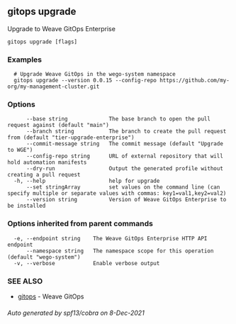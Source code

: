 ## gitops upgrade

Upgrade to Weave GitOps Enterprise

```
gitops upgrade [flags]
```

### Examples

```
  # Upgrade Weave GitOps in the wego-system namespace
  gitops upgrade --version 0.0.15 --config-repo https://github.com/my-org/my-management-cluster.git
```

### Options

```
      --base string             The base branch to open the pull request against (default "main")
      --branch string           The branch to create the pull request from (default "tier-upgrade-enterprise")
      --commit-message string   The commit message (default "Upgrade to WGE")
      --config-repo string      URL of external repository that will hold automation manifests
      --dry-run                 Output the generated profile without creating a pull request
  -h, --help                    help for upgrade
      --set stringArray         set values on the command line (can specify multiple or separate values with commas: key1=val1,key2=val2)
      --version string          Version of Weave GitOps Enterprise to be installed
```

### Options inherited from parent commands

```
  -e, --endpoint string    The Weave GitOps Enterprise HTTP API endpoint
      --namespace string   The namespace scope for this operation (default "wego-system")
  -v, --verbose            Enable verbose output
```

### SEE ALSO

* [gitops](gitops.md)	 - Weave GitOps

###### Auto generated by spf13/cobra on 8-Dec-2021
